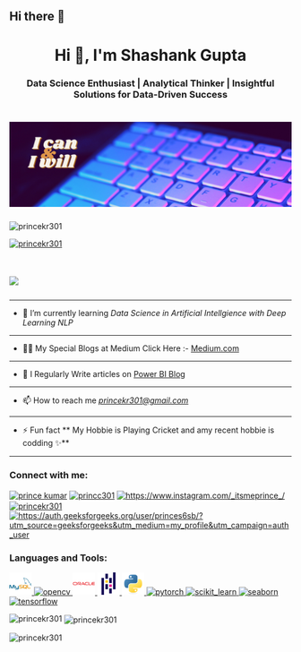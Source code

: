## Hi there 👋

<!--
**shasha2507/shasha2507** is a ✨ _special_ ✨ repository because its `README.md` (this file) appears on your GitHub profile.

Here are some ideas to get you started:

- 🔭 I’m currently working on ...
- 🌱 I’m currently learning ...
- 👯 I’m looking to collaborate on ...
- 🤔 I’m looking for help with ...
- 💬 Ask me about ...
- 📫 How to reach me: ...
- 😄 Pronouns: ...
- ⚡ Fun fact: ...
-->

<h1 align="center">Hi 👋, I'm Shashank Gupta</h1>
<h3 align="center">Data Science Enthusiast | Analytical Thinker | Insightful Solutions for Data-Driven Success</h3>

<h1 align="center">
 <img src="https://github.com/princekr301/princekr301/blob/main/Linkedin_Heading.png" />
</h1>



<p align="left"> <img src="https://komarev.com/ghpvc/?username=princekr301&label=Profile%20views&color=0e75b6&style=flat" alt="princekr301" /> </p>

<p align="left"> <a href="https://github.com/ryo-ma/github-profile-trophy"><img src="https://github-profile-trophy.vercel.app/?username=princekr301" alt="princekr301" /></a> </p>


<h1 align="left">
 <img src="https://www.bing.com/th/id/OGC.3db4efc7212aa4ce72d20434bc9062bd?pid=1.7&rurl=https%3a%2f%2f68.media.tumblr.com%2f2dd4d7ffef659c784463a8550fc5c937%2ftumblr_nmlzen6xr71te4bufo1_400.gif&ehk=9lkUqrvySmzAPXcgD3QT9AMrpCgI8sEDNSk3ZSn0%2fuY%3d" />
</h1>


-------------------------------------------------------------------------------------------------------------------------------------------------------------
- 🌱 I’m currently learning *Data Science in Artificial Intellgience with Deep Learning NLP*
------------------------------------------------------------------------------------------------------------------------------------------------------------
- 👨‍💻 My Special Blogs at Medium Click Here :- [Medium.com](https://medium.com/@princekumar_95329)
------------------------------------------------------------------------------------------------------------------------------------------------------------
- 📝 I Regularly Write articles on [Power BI Blog](https://mavenanalytics.io/project/6759)
------------------------------------------------------------------------------------------------------------------------------------------------------------
- 📫 How to reach me *princekr301@gmail.com*
------------------------------------------------------------------------------------------------------------------------------------------------------------
- ⚡ Fun fact ** My Hobbie is Playing Cricket and amy recent hobbie is codding ✨**
------------------------------------------------------------------------------------------------------------------------------------------------------------
<h3 align="left">Connect with me:</h3>
<p align="left">
<a href="https://linkedin.com/in/prince kumar" target="blank"><img align="center" src="https://raw.githubusercontent.com/rahuldkjain/github-profile-readme-generator/master/src/images/icons/Social/linked-in-alt.svg" alt="prince kumar" height="30" width="40" /></a>
<a href="https://kaggle.com/princc301" target="blank"><img align="center" src="https://raw.githubusercontent.com/rahuldkjain/github-profile-readme-generator/master/src/images/icons/Social/kaggle.svg" alt="princc301" height="30" width="40" /></a>
<a href="itsmeprince" target="blank"><img align="center" src="https://raw.githubusercontent.com/rahuldkjain/github-profile-readme-generator/master/src/images/icons/Social/instagram.svg" alt="https://www.instagram.com/_itsmeprince_/" height="30" width="40" /></a>
<a href="https://www.hackerrank.com/princekr301" target="blank"><img align="center" src="https://raw.githubusercontent.com/rahuldkjain/github-profile-readme-generator/master/src/images/icons/Social/hackerrank.svg" alt="princekr301" height="30" width="40" /></a>
<a href="https://auth.geeksforgeeks.org/user/https://auth.geeksforgeeks.org/user/princes6sb/?utm_source=geeksforgeeks&utm_medium=my_profile&utm_campaign=auth_user" target="blank"><img align="center" src="https://raw.githubusercontent.com/rahuldkjain/github-profile-readme-generator/master/src/images/icons/Social/geeks-for-geeks.svg" alt="https://auth.geeksforgeeks.org/user/princes6sb/?utm_source=geeksforgeeks&utm_medium=my_profile&utm_campaign=auth_user" height="30" width="40" /></a>
</p>

<h3 align="left">Languages and Tools:</h3>
<p align="left"> <a href="https://www.mysql.com/" target="_blank" rel="noreferrer"> <img src="https://raw.githubusercontent.com/devicons/devicon/master/icons/mysql/mysql-original-wordmark.svg" alt="mysql" width="40" height="40"/> </a> <a href="https://opencv.org/" target="_blank" rel="noreferrer"> <img src="https://www.vectorlogo.zone/logos/opencv/opencv-icon.svg" alt="opencv" width="40" height="40"/> </a> <a href="https://www.oracle.com/" target="_blank" rel="noreferrer"> <img src="https://raw.githubusercontent.com/devicons/devicon/master/icons/oracle/oracle-original.svg" alt="oracle" width="40" height="40"/> </a> <a href="https://pandas.pydata.org/" target="_blank" rel="noreferrer"> <img src="https://raw.githubusercontent.com/devicons/devicon/2ae2a900d2f041da66e950e4d48052658d850630/icons/pandas/pandas-original.svg" alt="pandas" width="40" height="40"/> </a> <a href="https://www.python.org" target="_blank" rel="noreferrer"> <img src="https://raw.githubusercontent.com/devicons/devicon/master/icons/python/python-original.svg" alt="python" width="40" height="40"/> </a> <a href="https://pytorch.org/" target="_blank" rel="noreferrer"> <img src="https://www.vectorlogo.zone/logos/pytorch/pytorch-icon.svg" alt="pytorch" width="40" height="40"/> </a> <a href="https://scikit-learn.org/" target="_blank" rel="noreferrer"> <img src="https://upload.wikimedia.org/wikipedia/commons/0/05/Scikit_learn_logo_small.svg" alt="scikit_learn" width="40" height="40"/> </a> <a href="https://seaborn.pydata.org/" target="_blank" rel="noreferrer"> <img src="https://seaborn.pydata.org/_images/logo-mark-lightbg.svg" alt="seaborn" width="40" height="40"/> </a> <a href="https://www.tensorflow.org" target="_blank" rel="noreferrer"> <img src="https://www.vectorlogo.zone/logos/tensorflow/tensorflow-icon.svg" alt="tensorflow" width="40" height="40"/> </a> </p>

<p><img align="left" src="https://github-readme-stats.vercel.app/api/top-langs?username=princekr301&show_icons=true&locale=en&layout=compact" alt="princekr301" /></p>

<p>&nbsp;<img align="center" src="https://github-readme-stats.vercel.app/api?username=princekr301&show_icons=true&locale=en" alt="princekr301" /></p>

<p><img align="center" src="https://github-readme-streak-stats.herokuapp.com/?user=princekr301&" alt="princekr301" /></p>

